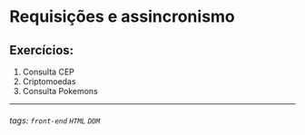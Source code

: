 # Requisições e assincronismo

## Exercícios:
1. Consulta CEP
2. Criptomoedas
3. Consulta Pokemons

---


###### tags: `front-end` `HTML` `DOM`

